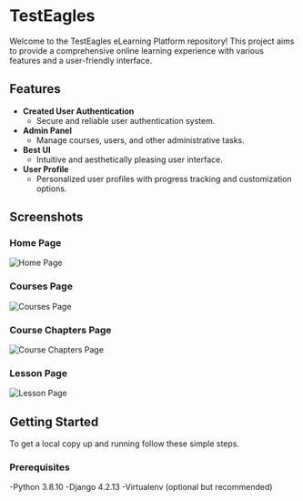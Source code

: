 # TestEagles

Welcome to the TestEagles eLearning Platform repository! This project aims to provide a comprehensive online learning experience with various features and a user-friendly interface.

## Features

- **Created User Authentication**
  - Secure and reliable user authentication system.
- **Admin Panel**
  - Manage courses, users, and other administrative tasks.
- **Best UI**
  - Intuitive and aesthetically pleasing user interface.
- **User Profile**
  - Personalized user profiles with progress tracking and customization options.

## Screenshots

### Home Page
![Home Page](path/to/homepage-image.png)

### Courses Page
![Courses Page](path/to/courses-page-image.png)

### Course Chapters Page
![Course Chapters Page](path/to/course-chapters-page-image.png)

### Lesson Page
![Lesson Page](path/to/lesson-page-image.png)

## Getting Started

To get a local copy up and running follow these simple steps.

### Prerequisites

-Python 3.8.10
-Django 4.2.13
-Virtualenv (optional but recommended)

